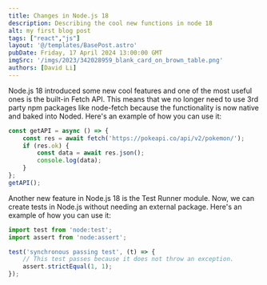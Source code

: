 ```yaml
---
title: Changes in Node.js 18
description: Describing the cool new functions in node 18
alt: my first blog post
tags: ["react","js"]
layout: '@/templates/BasePost.astro'
pubDate: Friday, 17 April 2024 13:00:00 GMT
imgSrc: '/imgs/2023/342028959_blank_card_on_brown_table.png'
authors: [David Li]
---
```


Node.js 18 introduced some new cool features and one of the most useful ones is the built-in Fetch API. This means that we no longer need to use 3rd party npm packages like node-fetch because the functionality is now native and baked into Noded. Here's an example of how you can use it:

```javascript
const getAPI = async () => {
    const res = await fetch('https://pokeapi.co/api/v2/pokemon/');
    if (res.ok) {
        const data = await res.json();
        console.log(data);
    }
};
getAPI();
```

Another new feature in Node.js 18 is the Test Runner module. Now, we can create tests in Node.js without needing an external package. Here's an example of how you can use it:

```javascript
import test from 'node:test';
import assert from 'node:assert';

test('synchronous passing test', (t) => {
    // This test passes because it does not throw an exception.
    assert.strictEqual(1, 1);
});
```
